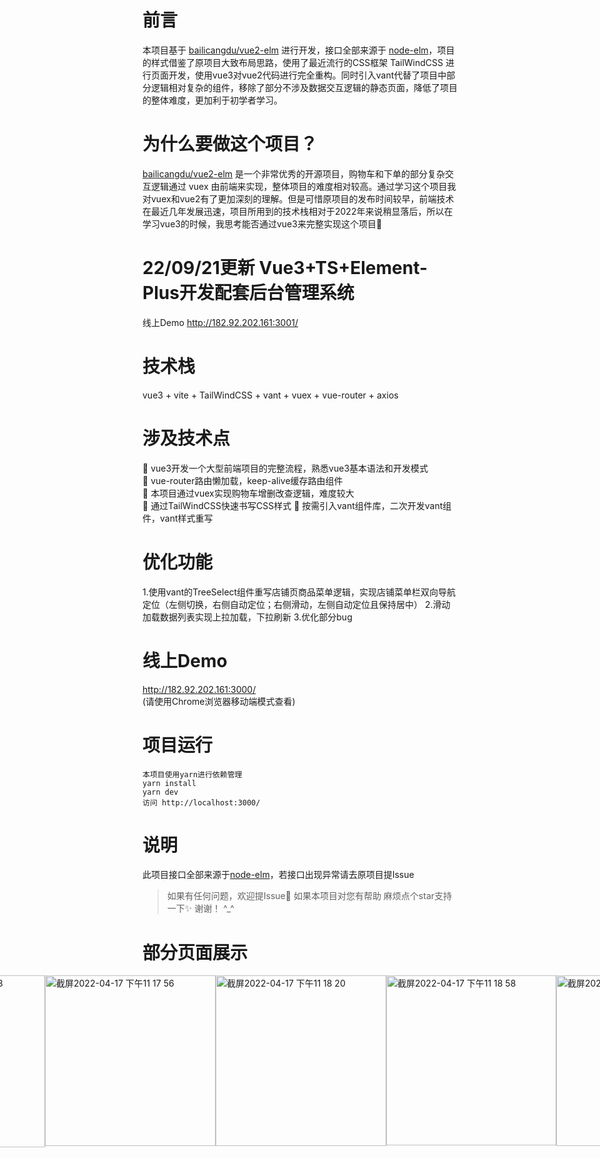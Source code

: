 # 前言
本项目基于 [bailicangdu/vue2-elm](https://github.com/bailicangdu/vue2-elm) 进行开发，接口全部来源于 [node-elm](https://github.com/bailicangdu/node-elm/blob/master/API.md)，项目的样式借鉴了原项目大致布局思路，使用了最近流行的CSS框架 TailWindCSS 进行页面开发，使用vue3对vue2代码进行完全重构。同时引入vant代替了项目中部分逻辑相对复杂的组件，移除了部分不涉及数据交互逻辑的静态页面，降低了项目的整体难度，更加利于初学者学习。

# 为什么要做这个项目？
[bailicangdu/vue2-elm](https://github.com/bailicangdu/vue2-elm) 是一个非常优秀的开源项目，购物车和下单的部分复杂交互逻辑通过 vuex 由前端来实现，整体项目的难度相对较高。通过学习这个项目我对vuex和vue2有了更加深刻的理解。但是可惜原项目的发布时间较早，前端技术在最近几年发展迅速，项目所用到的技术栈相对于2022年来说稍显落后，所以在学习vue3的时候，我思考能否通过vue3来完整实现这个项目🤔

# 22/09/21更新 Vue3+TS+Element-Plus开发配套后台管理系统
线上Demo
http://182.92.202.161:3001/

# 技术栈
vue3 + vite + TailWindCSS + vant + vuex + vue-router + axios

# 涉及技术点
🐂 vue3开发一个大型前端项目的完整流程，熟悉vue3基本语法和开发模式  
🐂 vue-router路由懒加载，keep-alive缓存路由组件  
🐂 本项目通过vuex实现购物车增删改查逻辑，难度较大  
🐂 通过TailWindCSS快速书写CSS样式
🐂 按需引入vant组件库，二次开发vant组件，vant样式重写

# 优化功能
1.使用vant的TreeSelect组件重写店铺页商品菜单逻辑，实现店铺菜单栏双向导航定位（左侧切换，右侧自动定位；右侧滑动，左侧自动定位且保持居中） 
2.滑动加载数据列表实现上拉加载，下拉刷新
3.优化部分bug  

# 线上Demo
http://182.92.202.161:3000/  
(请使用Chrome浏览器移动端模式查看)  

# 项目运行
```
本项目使用yarn进行依赖管理
yarn install
yarn dev
访问 http://localhost:3000/
```

# 说明
此项目接口全部来源于[node-elm](https://github.com/bailicangdu/node-elm/blob/master/API.md)，若接口出现异常请去原项目提Issue  

> 如果有任何问题，欢迎提Issue👏 如果本项目对您有帮助 麻烦点个star支持一下✨ 谢谢！ ^_^

# 部分页面展示
<div style="display:flex;justify-content:center">
  <span>
    <img width="275" alt="截屏2022-04-17 下午11 12 38" src="https://user-images.githubusercontent.com/56568751/163741469-cf32331a-b755-47b5-928c-deeaf800b9ec.png">
  </span>
  <span>
     <img width="273" alt="截屏2022-04-17 下午11 17 56" src="https://user-images.githubusercontent.com/56568751/163741569-55c22593-7155-4006-bff5-c52aa8a3d01c.png">
  </span>
  <span>
      <img width="273" alt="截屏2022-04-17 下午11 18 20" src="https://user-images.githubusercontent.com/56568751/163741987-e12cdd86-7b15-4b87-9ff2-3ba448dfed72.png">
  </span>
  <span>
      <img width="272" alt="截屏2022-04-17 下午11 18 58" src="https://user-images.githubusercontent.com/56568751/163742059-0c6b56ed-f30e-4d62-9751-f90b76a9b209.png">
  </span>
  <span>
      <img width="273" alt="截屏2022-04-17 下午11 19 21" src="https://user-images.githubusercontent.com/56568751/163742134-659ab3fe-ec05-43d2-98fe-1a228413f0f2.png">
  </span>
</div>

